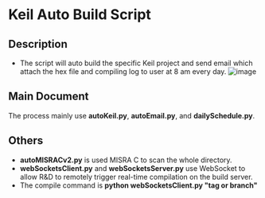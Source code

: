 # Keil Auto Build Script
## Description
* The script will auto build the specific Keil project and send email which attach the hex file and compiling log to user at 8 am every day.
  ![image](https://github.com/user-attachments/assets/f6bc876a-0ef6-4255-a25f-2858d228d904)  

## Main Document
The process mainly use **autoKeil.py**, **autoEmail.py**, and **dailySchedule.py**.
## Others
* **autoMISRACv2.py** is used MISRA C to scan the whole directory.
* **webSocketsClient.py** and **webSocketsServer.py** use WebSocket to allow R&D to remotely trigger real-time compilation on the build server.
* The compile command is **python webSocketsClient.py "tag or branch"**  
